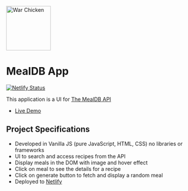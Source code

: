 <img
          src="https://upload.wikimedia.org/wikipedia/en/thumb/e/ef/Coastal_Carolina_Chanticleers_logo.svg/1200px-Coastal_Carolina_Chanticleers_logo.svg.png"
          height="120"
          alt="War Chicken"
        />

# MealDB App

[![Netlify Status](https://api.netlify.com/api/v1/badges/5834a862-a09c-4eff-8bc8-b37f0119064b/deploy-status)](https://app.netlify.com/sites/my-mealdb2-app/deploys)

This application is a UI for [The MealDB API](https://www.themealdb.com/api.php)

- [Live Demo](https://my-mealdb2-app.netlify.app)

## Project Specifications

- Developed in Vanilla JS (pure JavaScript, HTML, CSS) no libraries or frameworks
- UI to search and access recipes from the API
- Display meals in the DOM with image and hover effect
- Click on meal to see the details for a recipe
- Click on generate button to fetch and display a random meal
- Deployed to [Netlify](https://www.netlify.com/)
